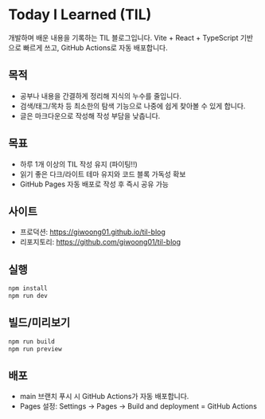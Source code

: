 # Today I Learned (TIL)

개발하며 배운 내용을 기록하는 TIL 블로그입니다. Vite + React + TypeScript 기반으로 빠르게 쓰고, GitHub Actions로 자동 배포합니다.

## 목적

- 공부나 내용을 간결하게 정리해 지식의 누수를 줄입니다.
- 검색/태그/목차 등 최소한의 탐색 기능으로 나중에 쉽게 찾아볼 수 있게 합니다.
- 글은 마크다운으로 작성해 작성 부담을 낮춥니다.

## 목표

- 하루 1개 이상의 TIL 작성 유지 (파이팅!!)
- 읽기 좋은 다크/라이트 테마 유지와 코드 블록 가독성 확보
- GitHub Pages 자동 배포로 작성 후 즉시 공유 가능

## 사이트

- 프로덕션: https://giwoong01.github.io/til-blog
- 리포지토리: https://github.com/giwoong01/til-blog

## 실행

```bash
npm install
npm run dev
```

## 빌드/미리보기

```bash
npm run build
npm run preview
```

## 배포

- main 브랜치 푸시 시 GitHub Actions가 자동 배포합니다.
- Pages 설정: Settings → Pages → Build and deployment = GitHub Actions

